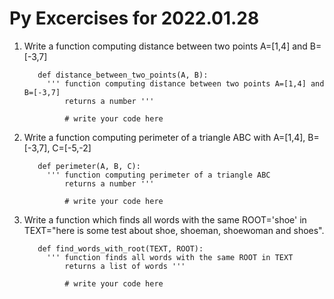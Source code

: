 # Py Excercises for 2022.01.28

1) Write a function computing distance between two points A=[1,4] and B=[-3,7]

          def distance_between_two_points(A, B):
            ''' function computing distance between two points A=[1,4] and B=[-3,7]
                returns a number '''
                
                # write your code here
                
                
 
2) Write a function computing perimeter of a triangle ABC with  A=[1,4], B=[-3,7], C=[-5,-2]

          def perimeter(A, B, C):
            ''' function computing perimeter of a triangle ABC
                returns a number '''
                
                # write your code here
                
                
 
3) Write a function which finds all words with the same ROOT='shoe' in TEXT="here is some test about shoe, shoeman, shoewoman and shoes".

          def find_words_with_root(TEXT, ROOT):
            ''' function finds all words with the same ROOT in TEXT
                returns a list of words '''
                
                # write your code here
                
                
 
    
